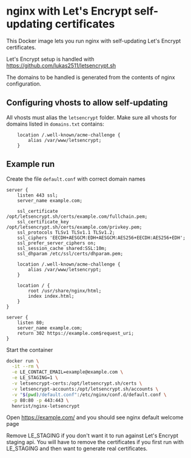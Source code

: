 # nginx with Let's Encrypt self-updating certificates

This Docker image lets you run nginx with self-updating Let's Encrypt
certificates.

Let's Encrypt setup is handled with https://github.com/lukas2511/letsencrypt.sh

The domains to be handled is generated from the contents of nginx configuration.

## Configuring vhosts to allow self-updating

All vhosts must alias the `letsencrypt` folder. Make sure all vhosts for domains
listed in `domains.txt` contains:

```
    location /.well-known/acme-challenge {
        alias /var/www/letsencrypt;
    }
```

## Example run

Create the file `default.conf` with correct domain names

```
server {
    listen 443 ssl;
    server_name example.com;

    ssl_certificate /opt/letsencrypt.sh/certs/example.com/fullchain.pem;
    ssl_certificate_key /opt/letsencrypt.sh/certs/example.com/privkey.pem;
    ssl_protocols TLSv1 TLSv1.1 TLSv1.2;
    ssl_ciphers 'EECDH+AESGCM:EDH+AESGCM:AES256+EECDH:AES256+EDH';
    ssl_prefer_server_ciphers on;
    ssl_session_cache shared:SSL:10m;
    ssl_dhparam /etc/ssl/certs/dhparam.pem;

    location /.well-known/acme-challenge {
        alias /var/www/letsencrypt;
    }

    location / {
        root /usr/share/nginx/html;
        index index.html;
    }
}

server {
    listen 80;
    server_name example.com;
    return 302 https://example.com$request_uri;
}
```

Start the container

```bash
docker run \
  -it --rm \
  -e LE_CONTACT_EMAIL=example@example.com \
  -e LE_STAGING=1 \
  -v letsencrypt-certs:/opt/letsencrypt.sh/certs \
  -v letsencrypt-accounts:/opt/letsencrypt.sh/accounts \
  -v "$(pwd)/default.conf":/etc/nginx/conf.d/default.conf \
  -p 80:80 -p 443:443 \
  henrist/nginx-letsencrypt
```

Open https://example.com/ and you should see nginx default welcome page

Remove LE_STAGING if you don't want it to run against Let's Encrypt staging api.
You will have to remove the certificates if you first run with LE_STAGING and
then want to generate real certificates.
